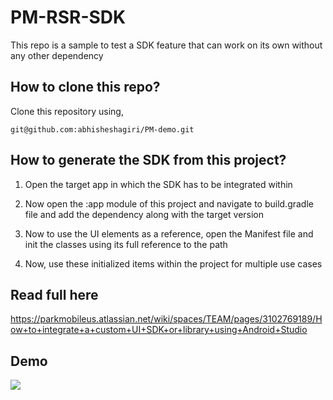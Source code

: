 # PM-RSR-SDK
This repo is a sample to test a SDK feature that can work on its own without any other dependency

## How to clone this repo?
Clone this repository using,

```
git@github.com:abhisheshagiri/PM-demo.git
```

## How to generate the SDK from this project?
1. Open the target app in which the SDK has to be integrated within

2. Now open the :app module of this project and navigate to build.gradle file and add the dependency along with the target version

3. Now to use the UI elements as a reference, open the Manifest file and init the classes using its full reference to the path

4. Now, use these initialized items within the project for multiple use cases

## Read full here
https://parkmobileus.atlassian.net/wiki/spaces/TEAM/pages/3102769189/How+to+integrate+a+custom+UI+SDK+or+library+using+Android+Studio

## Demo
![](https://github.com/abhisheshagiri/PM-demo/blob/master/src/main/res/drawable/demo.gif)
